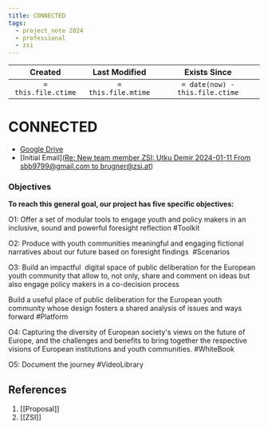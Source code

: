 ```yaml
---
title: CONNECTED
tags:
  - project_note 2024
  - professional
  - zsi
---
```

|       Created       |    Last Modified    |          Exists Since           |
| :-----------------: | :-----------------: | :-----------------------------: |
| `= this.file.ctime` | `= this.file.mtime` | `= date(now) - this.file.ctime` |

# CONNECTED

- [Google Drive](https://drive.google.com/drive/u/0/folders/1Vb-_Exi2qLWFMnitjdL6-Q8pb28bslWN)
- [Initial Email]([Re: New team member ZSI: Utku Demir 2024-01-11 From sbb9799@gmail.com to brugner@zsi.at](hook://email/CAFzwr_NjiHiCjKbgcRK2SwLcfCeviLeqz_2HeRPeBDZ-RxWCVg%40mail.gmail.com))
### Objectives
**To reach this general goal, our project has five specific objectives:**

O1: Offer a set of modular tools to engage youth and policy makers in an inclusive, sound and powerful foresight reflection #Toolkit

O2: Produce with youth communities meaningful and engaging fictional narratives about our future based on foresight findings  #Scenarios

O3: Build an impactful  digital space of public deliberation for the European youth community that allow to, not only, share and comment on ideas but also engage policy makers in a co-decision process

Build a useful place of public deliberation for the European youth community whose design fosters a shared analysis of issues and ways forward #Platform

O4: Capturing the diversity of European society's views on the future of Europe, and the challenges and benefits to bring together the respective visions of European institutions and youth communities. #WhiteBook

O5: Document the journey #VideoLibrary
## References
1. [[Proposal]]
2. [[ZSI]] 